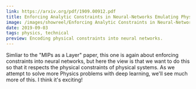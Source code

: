 ```yaml
---
link: https://arxiv.org/pdf/1909.00912.pdf
title: Enforcing Analytic Constraints in Neural-Networks Emulating Physical Systems
image: /images/showreel/Enforcing Analytic Constraints in Neural-Networks Emulating Physical Systems.jpg
date: 2019-09-03
tags: physics, technical
preview: Encoding physical constraints into neural networks.
---
```


Simliar to the "MIPs as a Layer" paper, this one is again about enforcing
constraints into neural networks, but here the view is that we want to do this
so that it respects the physical constraints of physical systems. As we
attempt to solve more Physics problems with deep learning, we'll see much more
of this. I think it's exciting!

